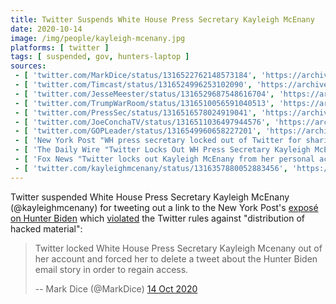 ```yaml
---
title: Twitter Suspends White House Press Secretary Kayleigh McEnany
date: 2020-10-14
image: /img/people/kayleigh-mcenany.jpg
platforms: [ twitter ]
tags: [ suspended, gov, hunters-laptop ]
sources:
 - [ 'twitter.com/MarkDice/status/1316522762148573184', 'https://archive.is/y9E0Y' ]
 - [ 'twitter.com/Timcast/status/1316524996253102090', 'https://archive.is/Ehct1' ]
 - [ 'twitter.com/JesseMeester/status/1316529687548616704', 'https://archive.is/p6TxT' ]
 - [ 'twitter.com/TrumpWarRoom/status/1316510056591040513', 'https://archive.is/o0HA0' ]
 - [ 'twitter.com/PressSec/status/1316516578024919041', 'https://archive.is/zJ2Mi' ]
 - [ 'twitter.com/JoeConchaTV/status/1316511036497944576', 'https://archive.is/dvE0h' ]
 - [ 'twitter.com/GOPLeader/status/1316549960658227201', 'https://archive.is/z00ny' ]
 - [ 'New York Post "WH press secretary locked out of Twitter for sharing Post’s Hunter Biden story" by Steven Nelson (14 Oct 2020)', 'https://nypost.com/2020/10/14/kayleigh-mcenany-locked-out-of-twitter-for-sharing-posts-hunter-biden-story/' ]
 - [ 'The Daily Wire "Twitter Locks Out WH Press Secretary Kayleigh McEnany For Sharing NY Post Hunter Biden Story" by Jon Brown (14 Oct 2020)', 'https://archive.is/HRbnf' ]
 - [ 'Fox News "Twitter locks out Kayleigh McEnany from her personal account for sharing New York Post''s Hunter Biden report" by  Joseph A. Wulfsohn (14 Oct 2020)', 'https://archive.is/HtSI8' ]
 - [ 'twitter.com/kayleighmcenany/status/1316357880052883456', 'https://archive.is/fiVjc' ]
---
```


Twitter suspended White House Press Secretary Kayleigh McEnany
(@kayleighmcenany) for tweeting out a link to the New York Post's [exposé on
Hunter Biden](/events/facebook-twitter-suppress-nypost-hunter-expose/) which
[violated](notice.jpg) the Twitter rules against "distribution of hacked
material":
> Twitter locked White House Press Secretary Kayleigh Mcenany out of her
> account and forced her to delete a tweet about the Hunter Biden email story
> in order to regain access.
>
> -- Mark Dice (@MarkDice) [14 Oct 2020](https://archive.is/y9E0Y)
